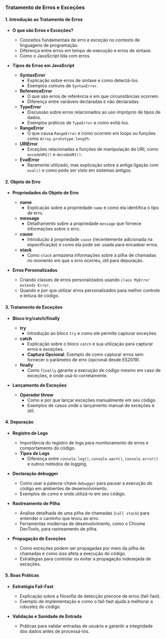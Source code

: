 ### Tratamento de Erros e Exceções

#### **1. Introdução ao Tratamento de Erros**
- **O que são Erros e Exceções?**
  - Conceitos fundamentais de erro e exceção no contexto de linguagens de programação.
  - Diferença entre erros em tempo de execução e erros de sintaxe.
  - Como o JavaScript lida com erros.
  
- **Tipos de Erros em JavaScript**
  - **SyntaxError**
    - Explicação sobre erros de sintaxe e como detectá-los.
    - Exemplos comuns de `SyntaxError`.
  - **ReferenceError**
    - O que são erros de referência e em que circunstâncias ocorrem.
    - Diferença entre variáveis declaradas e não declaradas.
  - **TypeError**
    - Discussão sobre erros relacionados ao uso impróprio de tipos de dados.
    - Exemplos práticos de `TypeError` e como evitá-los.
  - **RangeError**
    - O que causa `RangeError` e como ocorrem em loops ou funções como `Array.prototype.length`.
  - **URIError**
    - Exceções relacionadas a funções de manipulação de URI, como `encodeURI()` e `decodeURI()`.
  - **EvalError**
    - Raramente utilizado, mas explicação sobre a antiga ligação com `eval()` e como pode ser visto em sistemas antigos.

#### **2. Objeto de Erro**
- **Propriedades do Objeto de Erro**
  - **name**
    - Explicação sobre a propriedade `name` e como ela identifica o tipo de erro.
  - **message**
    - Detalhamento sobre a propriedade `message` que fornece informações sobre o erro.
  - **cause**
    - Introdução à propriedade `cause` (recentemente adicionada na especificação) e como ela pode ser usada para encadear erros.
  - **stack**
    - Como `stack` armazena informações sobre a pilha de chamadas no momento em que o erro ocorreu, útil para depuração.
    
- **Erros Personalizados**
  - Criando classes de erros personalizados usando `class MyError extends Error`.
  - Quando e por que utilizar erros personalizados para melhor controle e leitura de código.

#### **3. Tratamento de Exceções**
- **Bloco try/catch/finally**
  - **try**
    - Introdução ao bloco `try` e como ele permite capturar exceções.
  - **catch**
    - Explicação sobre o bloco `catch` e sua utilização para capturar erros e exceções.
    - **Captura Opcional**: Exemplo de como capturar erros sem fornecer o parâmetro de erro (opcional desde ES2019).
  - **finally**
    - Como `finally` garante a execução de código mesmo em caso de exceções, e onde usá-lo corretamente.
  
- **Lançamento de Exceções**
  - **Operador throw**
    - Como e por que lançar exceções manualmente em seu código.
    - Exemplos de casos onde o lançamento manual de exceções é útil.

#### **4. Depuração**
- **Registro de Logs**
  - Importância do registro de logs para monitoramento de erros e comportamento do código.
  - **Tipos de Logs**
    - Diferença entre `console.log()`, `console.warn()`, `console.error()` e outros métodos de logging.
  
- **Declaração debugger**
  - Como usar a palavra-chave `debugger` para pausar a execução do código em ambientes de desenvolvimento.
  - Exemplos de como e onde utilizá-lo em seu código.
  
- **Rastreamento de Pilha**
  - Análise detalhada de uma pilha de chamadas (`call stack`) para entender o caminho que levou ao erro.
  - Ferramentas modernas de desenvolvimento, como o Chrome DevTools, para rastreamento de pilha.

- **Propagação de Exceções**
  - Como exceções podem ser propagadas por meio da pilha de chamadas e como isso afeta a execução do código.
  - Estratégias para controlar ou evitar a propagação indesejada de exceções.

#### **5. Boas Práticas**
- **Estratégia Fail-Fast**
  - Explicação sobre a filosofia de detecção precoce de erros (fail-fast).
  - Exemplo de implementação e como o fail-fast ajuda a melhorar a robustez do código.
  
- **Validação e Sanidade de Entrada**
  - Práticas para validar entradas de usuário e garantir a integridade dos dados antes de processá-los.